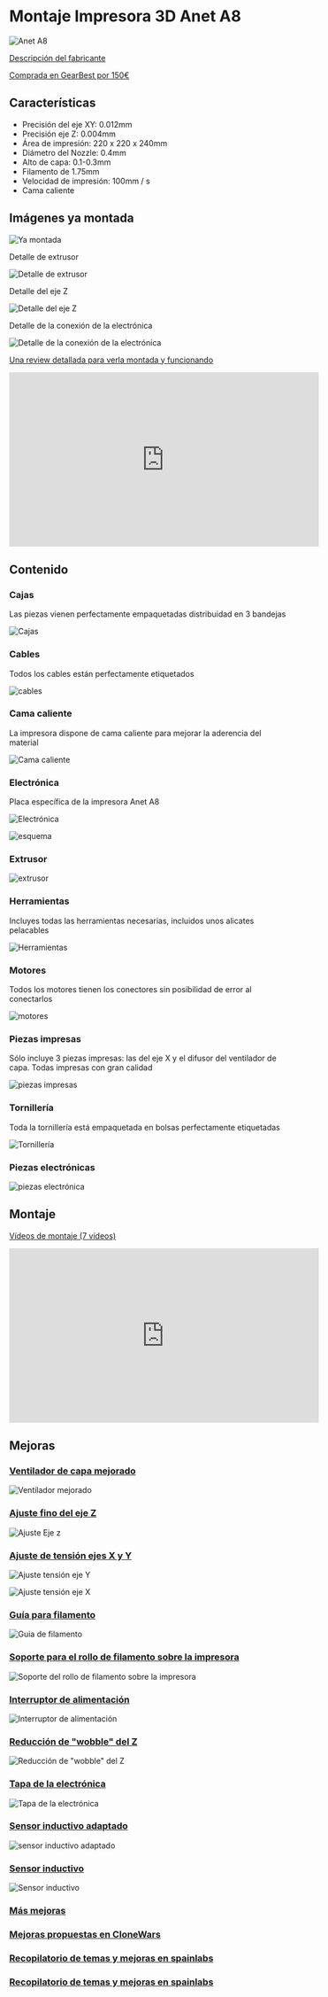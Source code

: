# Montaje Impresora 3D Anet A8

![Anet A8](./images/Esquema.jpg)

[Descripción del fabricante](http://www.anet3d.com/English/3D_Printer/106.html)

[Comprada en GearBest por 150€](http://www.gearbest.com/3d-printers-3d-printer-kits/pp_337314.html?wid=21)

## Características

* Precisión del eje XY: 0.012mm
* Precisión eje Z: 0.004mm
* Área de impresión: 220 x 220 x 240mm
* Diámetro del Nozzle: 0.4mm
* Alto de capa: 0.1-0.3mm
* Filamento de 1.75mm
* Velocidad de impresión: 100mm / s
* Cama caliente

## Imágenes ya montada

![Ya montada](./images/yamontada.jpg)

Detalle de extrusor

![Detalle de extrusor](http://des.gearbest.com/uploads/pdm-desc-pic/Electronic/image/2016/03/18/1458292350551504.jpg)

Detalle del eje Z

![Detalle del eje Z](http://des.gearbest.com/uploads/pdm-desc-pic/Electronic/image/2016/03/18/1458292348501410.jpg)

Detalle de la conexión de la electrónica

![Detalle de la conexión de la electrónica](http://des.gearbest.com/uploads/pdm-desc-pic/Electronic/image/2016/03/18/1458292353324332.jpg)

[Una review detallada para verla montada y funcionando](https://www.youtube.com/embed/aPlcv1NKC6I)

<iframe width="560" height="315" src="https://www.youtube.com/embed/aPlcv1NKC6I" frameborder="0" allowfullscreen></iframe>

## Contenido

### Cajas

Las piezas vienen perfectamente empaquetadas distribuidad en 3 bandejas

![Cajas](./images/cajas.jpg)

### Cables

Todos los cables están perfectamente etiquetados

![cables](./images/cables.jpg)

### Cama caliente

La impresora dispone de cama caliente para mejorar la aderencia del material

![Cama caliente](./images/CamaCaliente.jpg)

### Electrónica

Placa específica de la impresora Anet A8

![Electrónica](./images/electronica.jpg)

![esquema](http://www.anet3d.com/uploads/allimg/160705/1-160F50ZP1192.JPG)

### Extrusor

![extrusor](./images/extrusor.jpg)


### Herramientas

Incluyes todas las herramientas necesarias, incluidos unos alicates pelacables

![Herramientas](./images/herramientas.jpg)


### Motores

Todos los motores tienen los conectores sin posibilidad de error al conectarlos

![motores](./images/motores.jpg)

### Piezas impresas

Sólo incluye 3 piezas impresas: las del eje X y el difusor del ventilador de capa. Todas impresas con gran calidad

![piezas impresas](./images/piezaEjeX.jpg)


### Tornillería

Toda la tornillería está empaquetada en bolsas perfectamente etiquetadas

![Tornillería](./images/tornilleria.jpg)

### Piezas electrónicas

![piezas electrónica](./images/ventilador1.jpg)

## Montaje

[Vídeos de montaje (7 vídeos)](https://www.youtube.com/playlist?list=PLQox1aWxzCN3J9EtjGQgz9QfJK7DmFYg5)

<iframe width="560" height="315" src="https://www.youtube.com/embed/AXyZLaHBEMQ?list=PLQox1aWxzCN3J9EtjGQgz9QfJK7DmFYg5" frameborder="0" allowfullscreen></iframe>

## Mejoras


### [Ventilador de capa mejorado](http://www.thingiverse.com/thing:1620630)

![Ventilador mejorado](http://thingiverse-production-new.s3.amazonaws.com/renders/e0/9e/af/19/1f/7af3ac0cc1b722551b029107e1191d6b_preview_featured.jpg)

### [Ajuste fino del eje Z](http://www.thingiverse.com/thing:1479176)

![Ajuste Eje z](http://thingiverse-production-new.s3.amazonaws.com/renders/e1/43/b9/6b/0a/0864c5545d248f50b7b15c2f0f078991_preview_featured.jpg)

### [Ajuste de tensión ejes X y Y](http://www.thingiverse.com/thing:1492411)

![Ajuste tensión eje Y](http://thingiverse-production-new.s3.amazonaws.com/renders/7c/64/de/85/48/72c37f118e0ac281e0bd1ffd578043b0_preview_featured.JPG)


![Ajuste tensión eje X](http://thingiverse-production-new.s3.amazonaws.com/renders/38/f6/e7/07/68/126cef282e4dec3b96390c8b6d24e061_preview_featured.JPG)

### [Guía para filamento](http://www.thingiverse.com/thing:1764285)

![Guia de filamento](http://thingiverse-production-new.s3.amazonaws.com/renders/d6/91/9a/66/5f/22bb11e05cc674a70000e7a5a304ac16_preview_featured.jpg)

### [Soporte para el rollo de filamento sobre la impresora](http://www.thingiverse.com/thing:1624641)

![Soporte del rollo de filamento sobre la impresora](http://thingiverse-production-new.s3.amazonaws.com/renders/5d/6a/b5/ef/29/f3ccdd27d2000e3f9255a7e3e2c48800_preview_featured.jpg)

### [Interruptor de alimentación](http://www.thingiverse.com/thing:1798604)

![Interruptor de alimentación](http://thingiverse-production-new.s3.amazonaws.com/renders/67/2e/1e/f0/df/4edf920e2c5beb295f66cf1594500746_preview_featured.jpg)

### [Reducción de "wobble" del Z](http://www.thingiverse.com/thing:1858435)

![Reducción de "wobble" del Z](http://thingiverse-production-new.s3.amazonaws.com/renders/8d/2c/57/4d/4c/f3ccdd27d2000e3f9255a7e3e2c48800_preview_featured.jpg)

### [Tapa de la electrónica](http://www.thingiverse.com/thing:1803120)

![Tapa de la electrónica](http://thingiverse-production-new.s3.amazonaws.com/renders/25/68/f2/21/e0/428d10fca8ed8acbcf023f6dc3fb5776_preview_featured.jpg)

### [Sensor inductivo adaptado](http://www.gearbest.com/3d-printer-parts/pp_591321.html?wid=21)

![sensor inductivo adaptado](http://gloimg.gearbest.com/gb/pdm-product-pic/Electronic/2016/11/28/goods-img/1482085982916042263.jpeg)

### [Sensor inductivo](http://www.thingiverse.com/thing:1745261)

![Sensor inductivo](http://thingiverse-production-new.s3.amazonaws.com/renders/2c/13/58/84/72/7b56bbb7ed7826618daa18e773e2d02a_preview_featured.jpg)

### [Más mejoras](https://groups.google.com/d/msg/asrob-uc3m-impresoras-3d/Cg3HgZSAcig/oTkeBMENAgAJ)

### [Mejoras propuestas en CloneWars](https://groups.google.com/forum/#!topic/asrob-uc3m-impresoras-3d/Cg3HgZSAcig)

### [Recopilatorio de temas y mejoras en spainlabs](http://www.spainlabs.com/foros/tema-Anet-A8-Dudas-y-soluciones-Recopilatorio-de-temas)

### [Recopilatorio de temas y mejoras en spainlabs](http://www.spainlabs.com/foros/tema-Anet-A8-POST-DEFINITIVO-Recopilatorio-de-temas)
